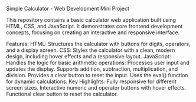 Simple Calculator - Web Development Mini Project

This repository contains a basic calculator web application built using HTML, CSS, and JavaScript. It demonstrates core frontend development concepts, focusing on creating an interactive and responsive interface.

Features:
HTML: Structures the calculator with buttons for digits, operators, and a display screen.
CSS: Styles the calculator with a clean, modern design, including hover effects and a responsive layout.
JavaScript: Handles the logic for basic arithmetic operations:
Processes user input and updates the display.
Supports addition, subtraction, multiplication, and division.
Provides a clear button to reset the input.
Uses the eval() function for dynamic calculations.
Key Highlights:
Fully responsive for different screen sizes.
Interactive numeric and operator buttons with hover effects.
Functional clear button to reset the calculator.
